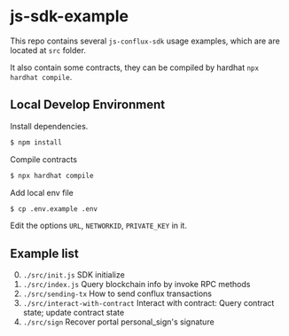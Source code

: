 # js-sdk-example

This repo contains several `js-conflux-sdk` usage examples, which are are located at `src` folder.

It also contain some contracts, they can be compiled by hardhat `npx hardhat compile`.

## Local Develop Environment

Install dependencies.

```sh
$ npm install
```

Compile contracts

```sh
$ npx hardhat compile
```

Add local env file

```sh
$ cp .env.example .env 
```

Edit the options `URL`, `NETWORKID`, `PRIVATE_KEY` in it.

## Example list

0. `./src/init.js` SDK initialize
1. `./src/index.js` Query blockchain info by invoke RPC methods
2. `./src/sending-tx` How to send conflux transactions
3. `./src/interact-with-contract` Interact with contract: Query contract state; update contract state
4. `./src/sign` Recover portal personal_sign's signature
